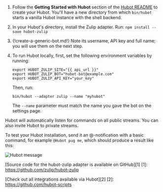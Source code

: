 1. Follow the **Getting Started with Hubot** section of the
   [Hubot README](https://hubot.github.com/docs/#getting-started-with-hubot)
   to create your Hubot. You'll have a new directory from
   which `bin/hubot` starts a vanilla Hubot instance with
   the shell backend.

1. In your Hubot's directory, install the Zulip adapter. Run:
   `npm install --save hubot-zulip`

1. {!create-a-generic-bot.md!}
   Note its username, API key and full name; you will use them
   on the next step.

1. To run Hubot locally, first, set the following environment
   variables by running:

    ```
    export HUBOT_ZULIP_SITE="{{ api_url }}"
    export HUBOT_ZULIP_BOT="hubot-bot@example.com"
    export HUBOT_ZULIP_API_KEY="your_key"
    ```

    Then, run:

    `bin/hubot --adapter zulip --name "myhubot"`

    The `--name` parameter must match the name you gave the bot on
    the settings page.

Hubot will automatically listen for commands on all public streams.
You can also invite Hubot to private streams.

To test your Hubot installation, send it an @-notification with a
basic command, for example `@Hubot pug me`, which should produce a
result like this:

![Hubot message](/static/images/integrations/hubot/001.png)

[Source code for the hubot-zulip adapter is available on GitHub][1]
[1]: https://github.com/zulip/hubot-zulip

[Check out all integrations available via Hubot][2]
[2]: https://github.com/hubot-scripts
